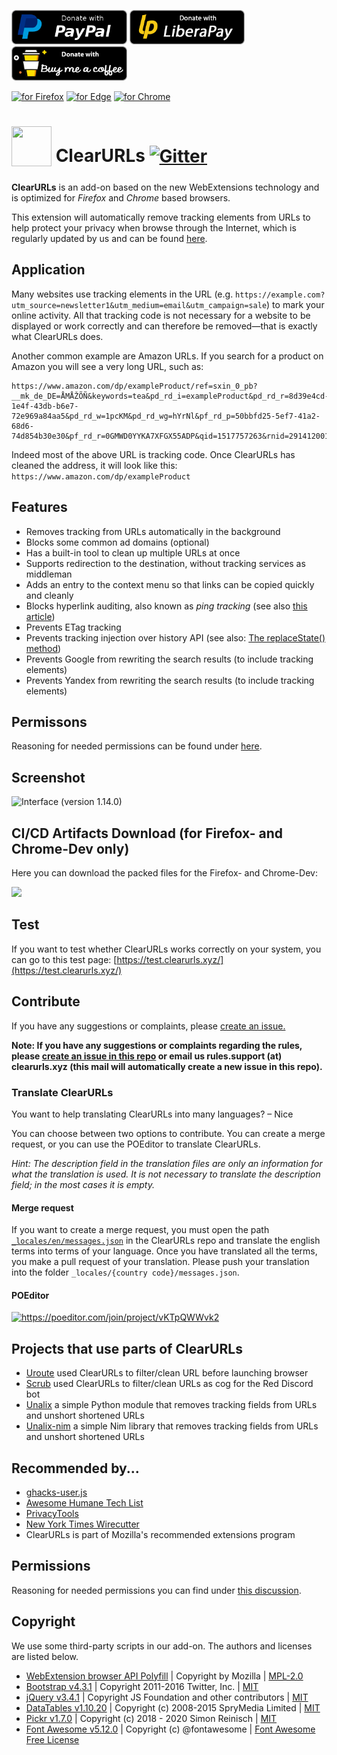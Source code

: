 <a href="https://www.paypal.me/KevinRoebert" target="_blank"><img src="https://raw.githubusercontent.com/KevinRoebert/DonateButtons/master/Paypal.png" alt="Buy Me A Coffee" height="55"></a>
<a href="https://liberapay.com/kroeb" target="_blank"><img src="https://raw.githubusercontent.com/KevinRoebert/DonateButtons/master/LiberaPay.png" alt="Buy Me A Coffee" height="55"></a>
<a href="https://www.buymeacoffee.com/KevinRoebert" target="_blank"><img src="https://raw.githubusercontent.com/KevinRoebert/DonateButtons/master/BuyMeACoffee.png" alt="Buy Me A Coffee" height="55"></a>

[<img src="https://blog.mozilla.org/addons/files/2020/04/get-the-addon-fx-apr-2020.svg" alt="for Firefox" height="60px">](https://addons.mozilla.org/firefox/addon/clearurls/) [<img src="https://gitlab.com/KevinRoebert/ClearUrls/-/raw/master/promotion/MEA-button.png" alt="for Edge" height="60px">](https://microsoftedge.microsoft.com/addons/detail/mdkdmaickkfdekbjdoojfalpbkgaddei) [<img src="https://storage.googleapis.com/chrome-gcs-uploader.appspot.com/image/WlD8wC6g8khYWPJUsQceQkhXSlv1/HRs9MPufa1J1h5glNhut.png" alt="for Chrome" height="60px">](https://chrome.google.com/webstore/detail/clearurls/lckanjgmijmafbedllaakclkaicjfmnk)

# <sub><img src="https://gitlab.com/KevinRoebert/ClearUrls/raw/master/img/clearurls.svg" width="64px" height="64px"></sub> ClearURLs [![Gitter](https://badges.gitter.im/ClearURLs/ClearURLs.svg)](https://gitter.im/ClearURLs/ClearURLs)

**ClearURLs** is an add-on based on the new WebExtensions technology and is optimized for *Firefox* and *Chrome* based browsers.

This extension will automatically remove tracking elements from URLs to help protect your privacy when browse through the Internet, 
which is regularly updated by us and can be found [here](https://gitlab.com/KevinRoebert/ClearUrls/raw/master/data/data.min.json).

## Application
Many websites use tracking elements in the URL (e.g. `https://example.com?utm_source=newsletter1&utm_medium=email&utm_campaign=sale`) to mark your online activity. 
All that tracking code is not necessary for a website to be displayed or work correctly and can therefore be removed—that is exactly what ClearURLs does.

Another common example are Amazon URLs. If you search for a product on Amazon you will see a very long URL, such as: 
```
https://www.amazon.com/dp/exampleProduct/ref=sxin_0_pb?__mk_de_DE=ÅMÅŽÕÑ&keywords=tea&pd_rd_i=exampleProduct&pd_rd_r=8d39e4cd-1e4f-43db-b6e7-72e969a84aa5&pd_rd_w=1pcKM&pd_rd_wg=hYrNl&pf_rd_p=50bbfd25-5ef7-41a2-68d6-74d854b30e30&pf_rd_r=0GMWD0YYKA7XFGX55ADP&qid=1517757263&rnid=2914120011
```

Indeed most of the above URL is tracking code. Once ClearURLs has cleaned the address, it will look like this:
`https://www.amazon.com/dp/exampleProduct`

## Features

* Removes tracking from URLs automatically in the background
* Blocks some common ad domains (optional)
* Has a built-in tool to clean up multiple URLs at once
* Supports redirection to the destination, without tracking services as middleman
* Adds an entry to the context menu so that links can be copied quickly and cleanly
* Blocks hyperlink auditing, also known as *ping tracking* (see also [this article](https://html.spec.whatwg.org/multipage/links.html#hyperlink-auditing))
* Prevents ETag tracking
* Prevents tracking injection over history API (see also: [The replaceState() method](https://developer.mozilla.org/en-US/docs/Web/API/History_API#The_replaceState()_method))
* Prevents Google from rewriting the search results (to include tracking elements)
* Prevents Yandex from rewriting the search results (to include tracking elements)

## Permissons
Reasoning for needed permissions can be found under [here](https://gitlab.com/KevinRoebert/ClearUrls/issues/159).

## Screenshot
![Interface (version 1.14.0)](https://gitlab.com/KevinRoebert/ClearUrls/raw/master/promotion/screens/Popup_v_1.14.0.png)

## CI/CD Artifacts Download (for Firefox- and Chrome-Dev only)
Here you can download the packed files for the Firefox- and Chrome-Dev:

[<img src="promotion/download-128.png"/>](https://gitlab.com/KevinRoebert/ClearUrls/-/jobs/artifacts/master/raw/ClearUrls.zip?job=bundle%20addon)

## Test
If you want to test whether ClearURLs works correctly on your system, you can go to this test page: [https://test.clearurls.xyz/](https://test.clearurls.xyz/)

## Contribute
If you have any suggestions or complaints, please [create an issue.](https://gitlab.com/KevinRoebert/ClearUrls/issues/new)

**Note: If you have any suggestions or complaints regarding the rules, please [create an issue in this repo](https://gitlab.com/anti-tracking/ClearURLs/rules/-/issues/new) or email us rules.support (at) clearurls.xyz (this mail will automatically create a new issue in this repo).**

### Translate ClearURLs
You want to help translating ClearURLs into many languages? – Nice

You can choose between two options to contribute. You can create a merge request, or you can use the POEditor to translate ClearURLs.

*Hint: The description field in the translation files are only an information for what the translation is used. 
It is not necessary to translate the description field; in the most cases it is empty.*

#### Merge request
If you want to create a merge request, you must open the path [`_locales/en/messages.json`](https://github.com/KevinRoebert/ClearUrls/blob/master/_locales/en/messages.json) in the ClearURLs repo 
and translate the english terms into terms of your language. Once you have translated all the terms, you make a pull request of your translation. 
Please push your translation into the folder `_locales/{country code}/messages.json`.

#### POEditor
[<img src="https://poeditor.com/public/images/logo/logo.svg" alt="https://poeditor.com/join/project/vKTpQWWvk2" width="150">](https://poeditor.com/join/project/vKTpQWWvk2)

## Projects that use parts of ClearURLs

* [Uroute](https://github.com/walterl/uroute) used ClearURLs to filter/clean URL before launching browser
* [Scrub](https://gitlab.com/CrunchBangDev/cbd-cogs/-/tree/master/Scrub) used ClearURLs to filter/clean URLs as cog for the Red Discord bot
* [Unalix](https://github.com/AmanoTeam/Unalix) a simple Python module that removes tracking fields from URLs and unshort shortened URLs
* [Unalix-nim](https://github.com/AmanoTeam/Unalix-nim) a simple Nim library that removes tracking fields from URLs and unshort shortened URLs

## Recommended by...
*  [ghacks-user.js](https://github.com/ghacksuserjs/ghacks-user.js/wiki/4.1-Extensions)
*  [Awesome Humane Tech List](https://github.com/humanetech-community/awesome-humane-tech#tracking)
*  [PrivacyTools](https://www.privacytools.io/browsers/#addons)
*  [New York Times Wirecutter](https://www.nytimes.com/wirecutter/reviews/our-favorite-ad-blockers-and-browser-extensions-to-protect-privacy/#cleaner-links-clearurls)
*  ClearURLs is part of Mozilla's recommended extensions program

## Permissions
Reasoning for needed permissions you can find under [this discussion](https://gitlab.com/KevinRoebert/ClearUrls/issues/159).

## Copyright
We use some third-party scripts in our add-on. The authors and licenses are listed below.
-   [WebExtension browser API Polyfill](https://github.com/mozilla/webextension-polyfill) |
    Copyright by Mozilla |
    [MPL-2.0](https://github.com/mozilla/webextension-polyfill/blob/master/LICENSE)
-   [Bootstrap v4.3.1](https://github.com/twbs/bootstrap/tree/v4.3.1) |
    Copyright 2011-2016 Twitter, Inc. |
    [MIT](https://github.com/twbs/bootstrap/blob/master/LICENSE)
-   [jQuery v3.4.1](https://github.com/jquery/jquery/tree/3.4.1) |
    Copyright JS Foundation and other contributors |
    [MIT](https://jquery.org/license/)
-   [DataTables v1.10.20](https://github.com/DataTables/DataTables/tree/master) |  Copyright (c) 2008-2015 SpryMedia Limited | [MIT](https://datatables.net/license/)
-   [Pickr v1.7.0](https://github.com/Simonwep/pickr/tree/1.7.0) | Copyright (c) 2018 - 2020 Simon Reinisch |
    [MIT](https://github.com/Simonwep/pickr/blob/master/LICENSE)
-   [Font Awesome v5.12.0](https://github.com/FortAwesome/Font-Awesome/tree/5.12.0) | Copyright (c) @fontawesome |
    [Font Awesome Free License](https://github.com/FortAwesome/Font-Awesome/blob/master/LICENSE.txt)
